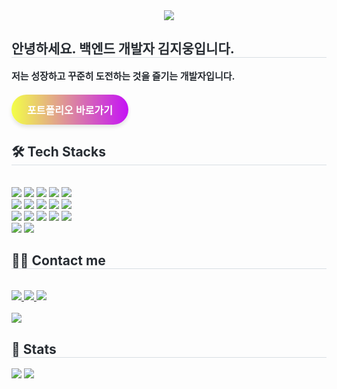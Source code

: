 <div align= "center">
    <img src="https://capsule-render.vercel.app/api?type=waving&color=0:f3ff47,100:c513f6&height=240&text=Let's%20Grow%20Together!&animation=fadeIn&fontColor=ffffff&fontSize=50" />
    </div>
    <div style="text-align: left;"> 
    <h2 style="border-bottom: 1px solid #d8dee4; color: #282d33;"> 안녕하세요. 백엔드 개발자 김지웅입니다. </h2>  
    <div style="font-weight: 700; font-size: 15px; text-align: left; color: #282d33;"> 저는 성장하고 꾸준히 도전하는 것을 즐기는 개발자입니다. </div> 
    </div>
    <div style="text-align: left; margin: 20px 0;">
    <a href="https://kgw08003.netlify.app/" target="_blank" style="text-decoration: none;">
        <button style="background: linear-gradient(90deg, #f3ff47, #c513f6); color: #fff; border: none; padding: 12px 25px; font-size: 16px; font-weight: bold; border-radius: 25px; cursor: pointer; box-shadow: 0px 4px 6px rgba(0, 0, 0, 0.1); transition: all 0.3s ease;">
            포트폴리오 바로가기
        </button>
    </a>
</div>
    <div style="text-align: left;">
    <h2 style="border-bottom: 1px solid #d8dee4; color: #282d33;"> 🛠️ Tech Stacks </h2> <br> 
    <div style="margin: ; text-align: left;" "text-align: left;"> <img src="https://img.shields.io/badge/HTML5-E34F26?style=for-the-badge&logo=HTML5&logoColor=white">
          <img src="https://img.shields.io/badge/CSS3-1572B6?style=for-the-badge&logo=CSS3&logoColor=white">
          <img src="https://img.shields.io/badge/Bootstrap-7952B3?style=for-the-badge&logo=Bootstrap&logoColor=white">
          <img src="https://img.shields.io/badge/Django-092E20?style=for-the-badge&logo=Django&logoColor=white">
          <img src="https://img.shields.io/badge/Python-3776AB?style=for-the-badge&logo=Python&logoColor=white">
          <br/><img src="https://img.shields.io/badge/Javascript-F7DF1E?style=for-the-badge&logo=Javascript&logoColor=white">
          <img src="https://img.shields.io/badge/Git-F05032?style=for-the-badge&logo=Git&logoColor=white">
          <img src="https://img.shields.io/badge/Github-181717?style=for-the-badge&logo=Github&logoColor=white">
          <img src="https://img.shields.io/badge/MySQL-4479A1?style=for-the-badge&logo=MySQL&logoColor=white">
          <img src="https://img.shields.io/badge/Linux-FCC624?style=for-the-badge&logo=Linux&logoColor=white">
          <br/><img src="https://img.shields.io/badge/Docker-2496ED?style=for-the-badge&logo=Docker&logoColor=white">
          <img src="https://img.shields.io/badge/PyTorch-EE4C2C?style=for-the-badge&logo=PyTorch&logoColor=white">
          <img src="https://img.shields.io/badge/Tensorflow-FF6F00?style=for-the-badge&logo=Tensorflow&logoColor=white">
          <img src="https://img.shields.io/badge/Discord-5865F2?style=for-the-badge&logo=Discord&logoColor=white">
          <img src="https://img.shields.io/badge/Notion-000000?style=for-the-badge&logo=Notion&logoColor=white">
          <br/><img src="https://img.shields.io/badge/C-A8B9CC?style=for-the-badge&logo=C&logoColor=white">
          <img src="https://img.shields.io/badge/C++-00599C?style=for-the-badge&logo=C%2B%2B&logoColor=white">
          </div>
    </div>
    <div style="text-align: left;">
    <h2 style="border-bottom: 1px solid #d8dee4; color: #282d33;"> 🧑‍💻 Contact me </h2> <br> 
    <div style="text-align: left;"> <a href=https://kgw08003.tistory.com/> <img src="https://img.shields.io/badge/Tistory-000000?style=for-the-badge&logo=Tistory&logoColor=white&link=https://kgw08003.tistory.com/"> </a>
         <a href=https://www.notion.so/Template-1539774c5e71800d948fc1d9f8157327> <img src="https://img.shields.io/badge/Notion-000000?style=for-the-badge&logo=Notion&logoColor=white&link=https://www.notion.so/Template-1539774c5e71800d948fc1d9f8157327"> </a>
         <a href=mailto:kgw08003@gmail.com> <img src="https://img.shields.io/badge/Gmail-EA4335?style=for-the-badge&logo=Gmail&logoColor=white&link=mailto:kgw08003@gmail.com"> </a>
          </div>  <br> 
    <div style="text-align: left;"> <a href="https://hits.seeyoufarm.com"> <img src="https://hits.seeyoufarm.com/api/count/incr/badge.svg?url=https%3A%2F%2Fgithub.com%2Fkgw08003%2F&count_bg=%23000000&title_bg=%23000000&icon=github.svg&icon_color=%23FFFFFF&title=GitHub&edge_flat=false"/></a>
       </div> 
    </div>
    <div style="text-align: left;"> 
    <h2 style="border-bottom: 1px solid #d8dee4; color: #282d33;"> 🏅 Stats </h2> <div style="text-align: left;"> <img src="https://github-readme-stats.vercel.app/api?username=kgw08003&bg_color=60,fcff33,ff24cf&title_color=000000&text_color=000000"
         /> <img src="https://github-readme-stats.vercel.app/api/top-langs/?username=kgw08003&layout=compact&bg_color=60,fcff33,ff24cf&title_color=000000&text_color=000000"
           /> </div> 
    </div>
